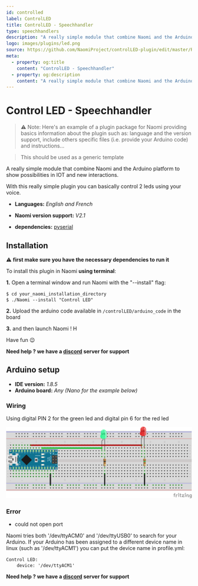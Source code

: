 ```yaml
---
id: controlled
label: ControlLED
title: ControlLED - Speechhandler
type: speechhandlers
description: "A really simple module that combine Naomi and the Arduino platform to show possibilities in IOT and new interactions."
logo: images/plugins/led.png
source: https://github.com/NaomiProject/controlLED-plugin/edit/master/README.md
meta:
  - property: og:title
    content: "ControlLED - Speechhandler"
  - property: og:description
    content: "A really simple module that combine Naomi and the Arduino platform to show possibilities in IOT and new interactions."
---
```



# Control LED - Speechhandler

<PluginLogo/>

>:warning: Note: Here's an example of a plugin package for Naomi providing basics information about the plugin such as: language and the version support, include others specific files (i.e. provide your Arduino code) and instructions...

> This should be used as a generic template 

A really simple module that combine Naomi and the Arduino platform to show possibilities in IOT and new interactions.

With this really simple plugin you can basically control 2 leds using your voice.

* **Languages:** _English and French_
* **Naomi version support:** _V2.1_

* **dependencies:** [pyserial](https://pypi.org/project/pyserial/)

## Installation

:warning: **first make sure you have the necessary dependencies to run it**

To install this plugin in Naomi **using terminal**: 

**1.** Open a terminal window and run Naomi with the "--install" flag:

```
$ cd your_naomi_installation_directory
$ ./Naomi --install "Control LED"
```

**2.** Upload the arduino code available in `/controlLED/arduino_code` in the board

**3.** and then launch Naomi ! H

Have fun :wink:

**Need help ? we have a [discord](https://discord.gg/knequ9t) server for support**

## Arduino setup

* **IDE version:** _1.8.5_
* **Arduino board:** _Any (Nano for the example below)_

### Wiring 

Using digital PIN 2 for the green led and digital pin 6 for the red led

![Image not available for now, please contact support on discord](https://github.com/NaomiProject/controlLED/blob/master/SerialTest.png)

### Error

* could not open port

Naomi tries both '/dev/ttyACM0' and '/dev/ttyUSB0' to search for your Arduino. If
your Arduino has been assigned to a different device name in linux (such as
'/dev/ttyACM1') you can put the device name in profile.yml:

```
Control LED:
    device: '/dev/ttyACM1'
```

**Need help ? we have a [discord](https://discord.gg/knequ9t) server for support**

<EditPageLink/>
